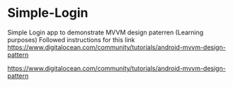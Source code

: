 # Simple-Login
Simple Login app to demonstrate MVVM design paterren (Learning purposes) 
Followed instructions for this link
https://www.digitalocean.com/community/tutorials/android-mvvm-design-pattern

https://www.digitalocean.com/community/tutorials/android-mvvm-design-pattern
